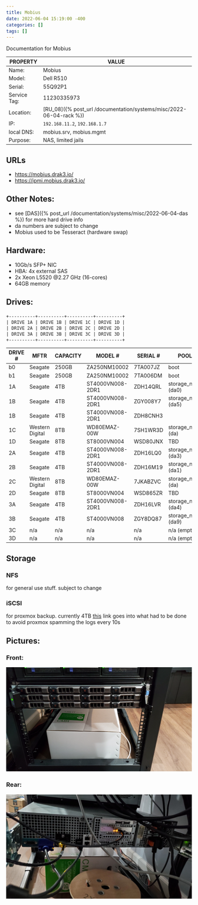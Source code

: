 ```yaml
---
title: Mobius
date: 2022-06-04 15:19:00 -400
categories: []
tags: []
---
```


Documentation for Mobius

| PROPERTY     | VALUE                                                               |
| ------------ | ------------------------------------------------------------------- |
| Name:        | Mobius                                                              |
| Model:       | Dell R510                                                           |
| Serial:      | 55Q92P1                                                             |
| Service Tag: | 11230335973                                                         |
| Location:    | [RU_08]({% post_url /documentation/systems/misc/2022-06-04-rack %}) |
| IP:          | `192.168.11.2`, `192.168.1.7`                                       |
| local DNS:   | mobius.srv, mobius.mgmt                                             |
| Purpose:     | NAS, limited jails                                                  |

## URLs

- https://mobius.drak3.io/
- https://ipmi.mobius.drak3.io/

## Other Notes:

- see [DAS]({% post_url /documentation/systems/misc/2022-06-04-das %}) for more hard drive info
- da numbers are subject to change
- Mobius used to be Tesseract (hardware swap)

## Hardware:

- 10Gb/s SFP+ NIC
- HBA: 4x external SAS
- 2x Xeon L5520 @2.27 GHz (16-cores)
- 64GB memory

## Drives:

    +----------+----------+----------+----------+
    | DRIVE 1A | DRIVE 1B | DRIVE 1C | DRIVE 1D |
    | DRIVE 2A | DRIVE 2B | DRIVE 2C | DRIVE 2D |
    | DRIVE 3A | DRIVE 3B | DRIVE 3C | DRIVE 3D |
    +----------+----------+----------+----------+

| DRIVE # | MFTR            | CAPACITY | MODEL #          | SERIAL # | POOL               |
| ------- | --------------- | -------- | ---------------- | -------- | ------------------ |
| b0      | Seagate         | 250GB    | ZA250NM10002     | 7TA007JZ | boot               |
| b1      | Seagate         | 250GB    | ZA250NM10002     | 7TA006DM | boot               |
| 1A      | Seagate         | 4TB      | ST4000VN008-2DR1 | ZDH14QRL | storage_node (da0) |
| 1B      | Seagate         | 4TB      | ST4000VN008-2DR1 | ZGY008Y7 | storage_node (da5) |
| 1B      | Seagate         | 4TB      | ST4000VN008-2DR1 | ZDH8CNH3 |                    |
| 1C      | Western Digital | 8TB      | WD80EMAZ-00W     | 7SH1WR3D | storage_node (da)  |
| 1D      | Seagate         | 8TB      | ST8000VN004      | WSD80JNX | TBD                |
| 2A      | Seagate         | 4TB      | ST4000VN008-2DR1 | ZDH16LQ0 | storage_node (da3) |
| 2B      | Seagate         | 4TB      | ST4000VN008-2DR1 | ZDH16M19 | storage_node (da1) |
| 2C      | Western Digital | 8TB      | WD80EMAZ-00W     | 7JKABZVC | storage_node (da)  |
| 2D      | Seagate         | 8TB      | ST8000VN004      | WSD865ZR | TBD                |
| 3A      | Seagate         | 4TB      | ST4000VN008-2DR1 | ZDH16LVR | storage_node (da4) |
| 3B      | Seagate         | 4TB      | ST4000VN008      | ZGY8DQ87 | storage_node (da9) |
| 3C      | n/a             | n/a      | n/a              | n/a      | n/a (empty)        |
| 3D      | n/a             | n/a      | n/a              | n/a      | n/a (empty)        |

## Storage

### NFS

for general use stuff. subject to change

### iSCSI

for proxmox backup. currently 4TB
[this](https://haefelfinger.ch/posts/2019/2019-05-08-FreeNAS-and-Proxmox-iscsi/) link goes into what had to be done to avoid proxmox spamming the logs every 10s

## Pictures:

### Front:

![Mobius, front](/assets/rack_04_mobius.jpg)

### Rear:

![mobois, rear](/assets/mobius_rear.jpg)
